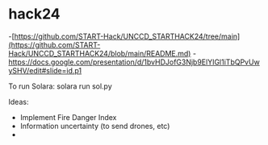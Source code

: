 # hack24
-[https://github.com/START-Hack/UNCCD_STARTHACK24/tree/main](https://github.com/START-Hack/UNCCD_STARTHACK24/blob/main/README.md)
-https://docs.google.com/presentation/d/1bvHDJofG3Njb9ElYIGl1iTbQPvUwySHV/edit#slide=id.p1




To run Solara:
solara run sol.py


Ideas:
- Implement Fire Danger Index
- Information uncertainty (to send drones, etc)
- 
